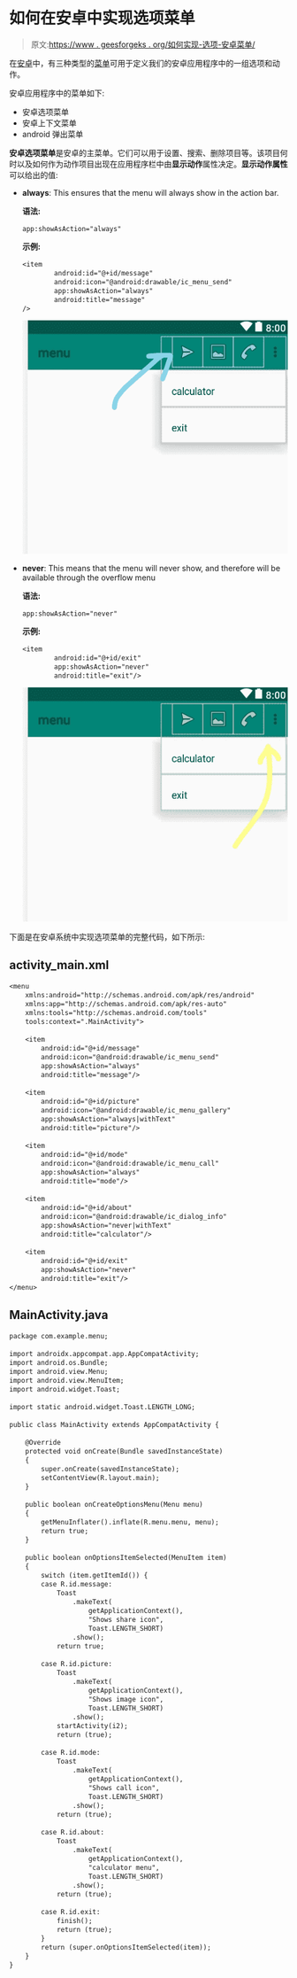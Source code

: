 # 如何在安卓中实现选项菜单

> 原文:[https://www . geesforgeks . org/如何实现-选项-安卓菜单/](https://www.geeksforgeeks.org/how-to-implement-options-menu-in-android/)

在[安卓](https://www.geeksforgeeks.org/android-app-development-fundamentals-for-beginners/)中，有三种类型的[菜单](https://www.geeksforgeeks.org/android-menus/)可用于定义我们的安卓应用程序中的一组选项和动作。

安卓应用程序中的菜单如下:

*   安卓选项菜单
*   安卓上下文菜单
*   android 弹出菜单

**安卓选项菜单**是安卓的主菜单。它们可以用于设置、搜索、删除项目等。该项目何时以及如何作为动作项目出现在应用程序栏中由**显示动作**属性决定。**显示动作属性**可以给出的值:

*   **always**: This ensures that the menu will always show in the action bar.

    **语法:**

    ```
    app:showAsAction="always"

    ```

    **示例:**

    ```
    <item
            android:id="@+id/message"
            android:icon="@android:drawable/ic_menu_send"
            app:showAsAction="always"   
            android:title="message"
    />
    ```

    [![](img/6a9d276ccddb3b8919e2fbf533697306.png)](https://media.geeksforgeeks.org/wp-content/uploads/20200210221505/Screenshot-136_LI.jpg)

*   **never**: This means that the menu will never show, and therefore will be available through the overflow menu

    **语法:**

    ```
    app:showAsAction="never"

    ```

    **示例:**

    ```
    <item
            android:id="@+id/exit"  
            app:showAsAction="never" 
            android:title="exit"/>
    ```

    [![](img/1265cd49eb9884c3a5820021ce11b2f4.png)](https://media.geeksforgeeks.org/wp-content/uploads/20200210221510/Screenshot-137_LI.jpg)

下面是在安卓系统中实现选项菜单的完整代码，如下所示:

## activity_main.xml

```
<menu 
    xmlns:android="http://schemas.android.com/apk/res/android"
    xmlns:app="http://schemas.android.com/apk/res-auto"
    xmlns:tools="http://schemas.android.com/tools" 
    tools:context=".MainActivity">

    <item
        android:id="@+id/message" 
        android:icon="@android:drawable/ic_menu_send" 
        app:showAsAction="always"   
        android:title="message"/>

    <item
        android:id="@+id/picture" 
        android:icon="@android:drawable/ic_menu_gallery" 
        app:showAsAction="always|withText" 
        android:title="picture"/>

    <item
        android:id="@+id/mode" 
        android:icon="@android:drawable/ic_menu_call" 
        app:showAsAction="always" 
        android:title="mode"/>

    <item
        android:id="@+id/about"
        android:icon="@android:drawable/ic_dialog_info" 
        app:showAsAction="never|withText"
        android:title="calculator"/>

    <item
        android:id="@+id/exit"
        app:showAsAction="never"
        android:title="exit"/>
</menu>
```

## MainActivity.java

```
package com.example.menu;

import androidx.appcompat.app.AppCompatActivity;
import android.os.Bundle;
import android.view.Menu;
import android.view.MenuItem;
import android.widget.Toast;

import static android.widget.Toast.LENGTH_LONG;

public class MainActivity extends AppCompatActivity {

    @Override
    protected void onCreate(Bundle savedInstanceState)
    {
        super.onCreate(savedInstanceState);
        setContentView(R.layout.main);
    }

    public boolean onCreateOptionsMenu(Menu menu)
    {
        getMenuInflater().inflate(R.menu.menu, menu);
        return true;
    }

    public boolean onOptionsItemSelected(MenuItem item)
    {
        switch (item.getItemId()) {
        case R.id.message:
            Toast
                .makeText(
                    getApplicationContext(),
                    "Shows share icon",
                    Toast.LENGTH_SHORT)
                .show();
            return true;

        case R.id.picture:
            Toast
                .makeText(
                    getApplicationContext(),
                    "Shows image icon",
                    Toast.LENGTH_SHORT)
                .show();
            startActivity(i2);
            return (true);

        case R.id.mode:
            Toast
                .makeText(
                    getApplicationContext(),
                    "Shows call icon",
                    Toast.LENGTH_SHORT)
                .show();
            return (true);

        case R.id.about:
            Toast
                .makeText(
                    getApplicationContext(),
                    "calculator menu",
                    Toast.LENGTH_SHORT)
                .show();
            return (true);

        case R.id.exit:
            finish();
            return (true);
        }
        return (super.onOptionsItemSelected(item));
    }
}
```